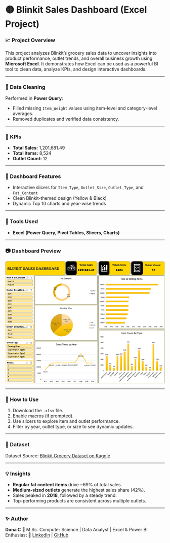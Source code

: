 # 🟡 Blinkit Sales Dashboard (Excel Project)

### 📈 Project Overview

This project analyzes Blinkit’s grocery sales data to uncover insights into product performance, outlet trends, and overall business growth using **Microsoft Excel**.
It demonstrates how Excel can be used as a powerful BI tool to clean data, analyze KPIs, and design interactive dashboards.

---

### 🧹 Data Cleaning

Performed in **Power Query**:

* Filled missing `Item_Weight` values using item-level and category-level averages.
* Removed duplicates and verified data consistency.

---


### 🧮 KPIs

* **Total Sales:** 1,201,681.49
* **Total Items:** 8,524
* **Outlet Count:** 12

---

### 🎨 Dashboard Features

* Interactive slicers for `Item_Type`, `Outlet_Size`, `Outlet_Type`, and `Fat_Content`
* Clean Blinkit-themed design (Yellow & Black)
* Dynamic Top 10 charts and year-wise trends

---

### 🧰 Tools Used

* **Excel (Power Query, Pivot Tables, Slicers, Charts)**

---

### 📷 Dashboard Preview

![Blinkit Dashboard Preview](Dashboard_Preview.png)

---

### 🚀 How to Use

1. Download the `.xlsx` file.
2. Enable macros (if prompted).
3. Use slicers to explore item and outlet performance.
4. Filter by year, outlet type, or size to see dynamic updates.

---

### 📁 Dataset

Dataset Source: [Blinkit Grocery Dataset on Kaggle](https://www.kaggle.com/datasets/arunkumaroraon/blinkit-grocery-dataset)

---

### 💡 Insights

* **Regular fat content items** drive ~69% of total sales.
* **Medium-sized outlets** generate the highest sales share (42%).
* Sales peaked in **2018**, followed by a steady trend.
* Top-performing products are consistent across multiple outlets.

---

### ✨ Author

**Dona C**
📍 M.Sc. Computer Science | Data Analyst | Excel & Power BI Enthusiast
🔗 [LinkedIn](https://www.linkedin.com/in/dona-c/) | [GitHub](https://github.com/DonaChristy)
